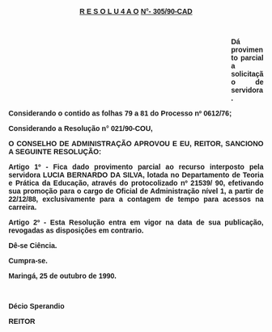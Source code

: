<BODY>

<B><U><FONT FACE="Arial"><P ALIGN="CENTER">R E S O L U 4 A O</U> <U>N°- 305/90-CAD</P>
<P ALIGN="CENTER"></P>
</U><P ALIGN="CENTER">&nbsp;</P><DIR>
<DIR>
<DIR>
<DIR>
<DIR>
<DIR>
<DIR>
<DIR>
<DIR>
<DIR>
<DIR>

<P ALIGN="JUSTIFY">D&aacute; provimento parcial a solicita&ccedil;&atilde;o de servidora.</P>
</B><P ALIGN="JUSTIFY"></P></DIR>
</DIR>
</DIR>
</DIR>
</DIR>
</DIR>
</DIR>
</DIR>
</DIR>
</DIR>
</DIR>

<P ALIGN="JUSTIFY">Considerando o contido as folhas 79 a 81 do Processo nº 0612/76;</P>
<P ALIGN="JUSTIFY">Considerando a Resolu&ccedil;&atilde;o n° 021/90-COU,</P>
<P ALIGN="JUSTIFY"></P>
<B><P ALIGN="JUSTIFY">O CONSELHO DE ADMINISTRA&Ccedil;&Atilde;O APROVOU E EU, REITOR, SANCIONO A SEGUINTE RESOLU&Ccedil;&Atilde;O:</P>
</B><P ALIGN="JUSTIFY"></P>
<P ALIGN="JUSTIFY">Artigo 1º - Fica dado provimento parcial ao recurso interposto pela servidora <B>LUCIA BERNARDO DA SILVA, </B>lotada no Departamento de<B> </B>Teoria e Pr&aacute;tica da Educa&ccedil;&atilde;o, atrav&eacute;s do protocolizado nº 21539/ 90, efetivando sua promo&ccedil;&atilde;o para o cargo de Oficial de Administra&ccedil;&atilde;o n&iacute;vel 1, a  partir de 22/12/88, exclusivamente para a contagem de tempo para acessos na carreira.</P>
<P ALIGN="JUSTIFY">Artigo 2º - Esta Resolu&ccedil;&atilde;o entra em vigor na data de sua publica&ccedil;&atilde;o, revogadas as disposi&ccedil;&otilde;es em contrario.</P>
<P ALIGN="JUSTIFY">D&ecirc;-se Ci&ecirc;ncia.</P>
<P ALIGN="JUSTIFY">Cumpra-se.</P>
<P ALIGN="JUSTIFY">Maring&aacute;, 25 de outubro de 1990.</P>
<P ALIGN="JUSTIFY"></P>
<P ALIGN="JUSTIFY">&nbsp;</P>
<P ALIGN="JUSTIFY">D&eacute;cio Sperandio </P>
<P ALIGN="JUSTIFY">REITOR</P></FONT></BODY>
